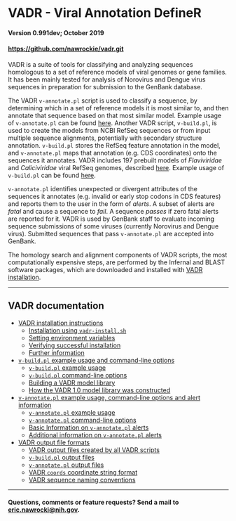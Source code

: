 # VADR - Viral Annotation DefineR <a name="top"></a>
#### Version 0.991dev; October 2019
#### https://github.com/nawrockie/vadr.git

VADR is a suite of tools for classifying and analyzing sequences
homologous to a set of reference models of viral genomes or gene
families. It has been mainly tested for analysis of Norovirus and
Dengue virus sequences in preparation for submission to the GenBank
database. 

The VADR `v-annotate.pl` script is used to classify a sequence, by
determining which in a set of reference models it is most similar
to, and then annotate that sequence based on that most similar model.
Example usage of `v-annotate.pl` can be found [here](documentation/annotate.md#top).
Another VADR script, `v-build.pl`, is used to create the models from
NCBI RefSeq sequences or from input multiple sequence alignments,
potentially with secondary structure annotation. `v-build.pl` stores
the RefSeq feature annotation in the model, and `v-annotate.pl` maps
that annotation (e.g. CDS coordinates) onto the sequences it
annotates.  VADR includes 197 prebuilt models of *Flaviviridae* and
*Caliciviridae* viral RefSeq genomes, described
[here](documentation/build.md#1.0library).  Example usage of `v-build.pl` can be
found [here](documentation/build.md#top).

`v-annotate.pl` identifies unexpected or divergent attributes of the
sequences it annotates (e.g. invalid or early stop codons in CDS
features) and reports them to the user in the form of *alerts*.  A
subset of alerts are *fatal* and cause a sequence to *fail*. A
sequence *passes* if zero fatal alerts are reported for it.  VADR is
used by GenBank staff to evaluate incoming sequence submissions of
some viruses (currently Norovirus and Dengue virus).  Submitted
sequences that pass `v-annotate.pl` are accepted into GenBank.

The homology search and alignment components of VADR scripts, the most
computationally expensive steps, are performed by the Infernal and
BLAST software packages, which are downloaded and installed with [VADR
installation](documentation/install.md#top).

---
## VADR documentation <a name="documentation"></a>

* [VADR installation instructions](documentation/install.md#top)
  * [Installation using `vadr-install.sh`](documentation/install.md#install)
  * [Setting environment variables](documentation/install.md#environment)
  * [Verifying successful installation](documentation/install.md#tests)
  * [Further information](documentation/install.md#further)
* [`v-build.pl` example usage and command-line options](documentation/build.md#top)
  * [`v-build.pl` example usage](documentation/build.md#exampleusage)
  * [`v-build.pl` command-line options](documentation/build.md#options)
  * [Building a VADR model library](documentation/build.md#library)
  * [How the VADR 1.0 model library was constructed](documentation/build.md#1.0library)
* [`v-annotate.pl` example usage, command-line options and alert information](documentation/annotate.md#top)
  * [`v-annotate.pl` example usage](documentation/annotate.md#exampleusage)
  * [`v-annotate.pl` command-line options](documentation/annotate.md#options)
  * [Basic Information on `v-annotate.pl` alerts](documentation/annotate.md#alerts)
  * [Additional information on `v-annotate.pl` alerts](documentation/annotate.md#alerts2)
* [VADR output file formats](documentation/formats.md#top)
  * [VADR output files created by all VADR scripts](documentation/formats.md#generic)
  * [`v-build.pl` output files](documentation/formats.md#build)
  * [`v-annotate.pl` output files](documentation/formats.md#annotate)
  * [VADR `coords` coordinate string format](documentation/formats.md#coords)
  * [VADR sequence naming conventions](documentation/formats.md#seqnames)

---
#### Questions, comments or feature requests? Send a mail to eric.nawrocki@nih.gov.
